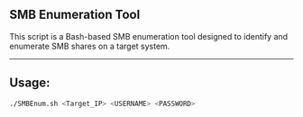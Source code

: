 ## SMB Enumeration Tool

This script is a Bash-based SMB enumeration tool designed to identify and enumerate SMB shares on a target system.

---

## Usage:

```bash
./SMBEnum.sh <Target_IP> <USERNAME> <PASSWORD>
